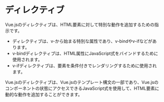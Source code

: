 

# ディレクティブ
Vue.jsのディレクティブは、HTML要素に対して特別な動作を追加するための指示です。
- ディレクティブは、v-から始まる特別な属性であり、v-bindやv-ifなどがあります。
- v-bindディレクティブは、HTML属性にJavaScript式をバインドするために使用されます。
- v-ifディレクティブは、要素を条件付きでレンダリングするために使用されます。

Vue.jsのディレクティブは、Vue.jsのテンプレート構文の一部であり、Vue.jsのコンポーネントの状態にアクセスできるJavaScript式を使用して、HTML要素に動的な動作を追加することができます。



